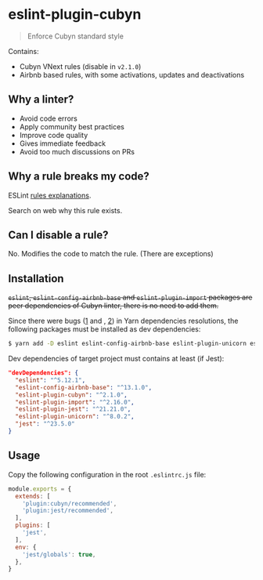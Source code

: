 # eslint-plugin-cubyn

> Enforce Cubyn standard style

Contains:

* Cubyn VNext rules (disable in `v2.1.0`)
* Airbnb based rules, with some activations, updates and deactivations

## Why a linter?

* Avoid code errors
* Apply community best practices
* Improve code quality
* Gives immediate feedback
* Avoid too much discussions on PRs

## Why a rule breaks my code?

ESLint [rules explanations](https://eslint.org/docs/rules/).

Search on web why this rule exists.

## Can I disable a rule?

No. Modifies the code to match the rule.
(There are exceptions)

## Installation

~~`eslint`, `eslint-config-airbnb-base` and `eslint-plugin-import` packages are peer dependencies of Cubyn linter, there is no need to add them.~~

Since there were bugs ([1](https://github.com/airbnb/javascript/issues/1913) and , [2](https://github.com/eslint/eslint/issues/8547)) in Yarn dependencies resolutions, the following packages must be installed as dev dependencies:

```bash
$ yarn add -D eslint eslint-config-airbnb-base eslint-plugin-unicorn eslint-plugin-import eslint-plugin-cubyn
```

Dev dependencies of target project must contains at least (if Jest):

```json
"devDependencies": {
  "eslint": "^5.12.1",
  "eslint-config-airbnb-base": "^13.1.0",
  "eslint-plugin-cubyn": "^2.1.0",
  "eslint-plugin-import": "^2.16.0",
  "eslint-plugin-jest": "^21.21.0",
  "eslint-plugin-unicorn": "^8.0.2",
  "jest": "^23.5.0"
}
```

## Usage

Copy the following configuration in the root `.eslintrc.js` file:

```js
module.exports = {
  extends: [
    'plugin:cubyn/recommended',
    'plugin:jest/recommended',
  ],
  plugins: [
    'jest',
  ],
  env: {
    'jest/globals': true,
  },
}
```
